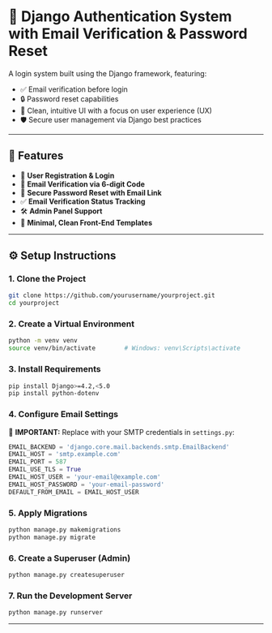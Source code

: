 # 🔐 Django Authentication System with Email Verification & Password Reset

A login system built using the Django framework, featuring:

- ✅ Email verification before login  
- 🔒 Password reset capabilities  
- 🎨 Clean, intuitive UI with a focus on user experience (UX)  
- 🛡️ Secure user management via Django best practices  

---

## 🧩 Features

- 🔐 **User Registration & Login**
- 📧 **Email Verification via 6-digit Code**
- 🔁 **Secure Password Reset with Email Link**
- ✅ **Email Verification Status Tracking**
- 🛠️ **Admin Panel Support**
- 🧼 **Minimal, Clean Front-End Templates**

---

## ⚙️ Setup Instructions

### 1. Clone the Project
```bash
git clone https://github.com/yourusername/yourproject.git
cd yourproject
```

### 2. Create a Virtual Environment
```bash
python -m venv venv
source venv/bin/activate        # Windows: venv\Scripts\activate
```

### 3. Install Requirements
```bash
pip install Django>=4.2,<5.0
pip install python-dotenv
```

### 4. Configure Email Settings

📌 **IMPORTANT:** Replace with your SMTP credentials in `settings.py`:

```python
EMAIL_BACKEND = 'django.core.mail.backends.smtp.EmailBackend'
EMAIL_HOST = 'smtp.example.com'
EMAIL_PORT = 587
EMAIL_USE_TLS = True
EMAIL_HOST_USER = 'your-email@example.com'
EMAIL_HOST_PASSWORD = 'your-email-password'
DEFAULT_FROM_EMAIL = EMAIL_HOST_USER
```

### 5. Apply Migrations
```bash
python manage.py makemigrations
python manage.py migrate
```

### 6. Create a Superuser (Admin)
```bash
python manage.py createsuperuser
```

### 7. Run the Development Server
```bash
python manage.py runserver
```

---
